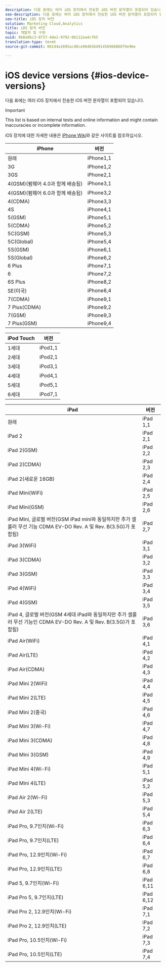 ```yaml
---
description: 다음 표에는 여러 iOS 장치에서 전송한 iOS 버전 문자열이 포함되어 있습니다.
seo-description: 다음 표에는 여러 iOS 장치에서 전송한 iOS 버전 문자열이 포함되어 있습니다.
seo-title: iOS 장치 버전
solution: Marketing Cloud,Analytics
title: iOS 장치 버전
topic: 개발자 및 구현
uuid: 8b8a9bc3-0737-4de2-9792-0b112aa4cf65
translation-type: tm+mt
source-git-commit: 06144a1695ac40ce984656491456968888f9e96e

---
```



# iOS device versions {#ios-device-versions}

다음 표에는 여러 iOS 장치에서 전송한 iOS 버전 문자열이 포함되어 있습니다.

>[!IMPORTANT]
>
>This list is based on internal tests and online information and might contain inaccuracies or incomplete information.

iOS 장치에 대한 자세한 내용은 [iPhone Wiki](https://theiphonewiki.com/wiki/Models)와 같은 사이트를 참조하십시오.

| **iPhone** | **버전** |
|---|---|
| 원래 | iPhone1,1 |
| 3G | iPhone1,2 |
| 3GS | iPhone2,1 |
| 4(GSM)(펌웨어 4.0과 함께 배송됨) | iPhone3,1 |
| 4(GSM)(펌웨어 6.0과 함께 배송됨) | iPhone3,2 |
| 4(CDMA) | iPhone3,3 |
| 4S | iPhone4,1 |
| 5(GSM) | iPhone5,1 |
| 5(CDMA) | iPhone5,2 |
| 5C(GSM) | iPhone5,3 |
| 5C(Global) | iPhone5,4 |
| 5S(GSM) | iPhone6,1 |
| 5S(Global) | iPhone6,2 |
| 6 Plus | iPhone7,1 |
| 6 | iPhone7,2 |
| 6S Plus | iPhone8,2 |
| SE(미국) | iPhone8,4 |
| 7(CDMA) | iPhone9,1 |
| 7 Plus(CDMA) | iPhone9,2 |
| 7(GSM) | iPhone9,3 |
| 7 Plus(GSM) | iPhone9,4 |

| **iPod Touch** | **버전** |
|---|---|
| 1세대 | iPod1,1 |
| 2세대 | iPod2,1 |
| 3세대 | iPod3,1 |
| 4세대 | iPod4,1 |
| 5세대 | iPod5,1 |
| 6세대 | iPod7,1 |

| **iPad** | **버전** |
|---|---|
| 원래 | iPad 1,1 |
| iPad 2 | iPad 2,1 |
| iPad 2(GSM) | iPad 2,2 |
| iPad 2(CDMA) | iPad 2,3 |
| iPad 2(새로운 16GB) | iPad 2,4 |
| iPad Mini(WiFi) | iPad 2,5 |
| iPad Mini(GSM) | iPad 2,6 |
| iPad Mini, 글로벌 버전(GSM iPad mini와 동일하지만 추가 셀룰러 무선 기능 CDMA EV-DO Rev. A 및 Rev. B(3.5G)가 포함됨) | iPad 2,7 |
| iPad 3(WiFi) | iPad 3,1 |
| iPad 3(CDMA) | iPad 3,2 |
| iPad 3(GSM) | iPad 3,3 |
| iPad 4(WiFi) | iPad 3,4 |
| iPad 4(GSM) | iPad 3,5 |
| iPad 4, 글로벌 버전(GSM 4세대 iPad와 동일하지만 추가 셀룰러 무선 기능인 CDMA EV-DO Rev. A 및 Rev. B(3.5G)가 포함됨) | iPad 3,6 |
| iPad Air(WiFi) | iPad 4,1 |
| iPad Air(LTE) | iPad 4,2 |
| iPad Air(CDMA) | iPad 4,3 |
| iPad Mini 2(WiFi) | iPad 4,4 |
| iPad Mini 2(LTE) | iPad 4,5 |
| iPad Mini 2(중국) | iPad 4,6 |
| iPad Mini 3(Wi-Fi) | iPad 4,7 |
| iPad Mini 3(CDMA) | iPad 4,8 |
| iPad Mini 3(GSM) | iPad 4,9 |
| iPad Mini 4(Wi-Fi) | iPad 5,1 |
| iPad Mini 4(LTE) | iPad 5,2 |
| iPad Air 2(Wi-Fi) | iPad 5,3 |
| iPad Air 2(LTE) | iPad 5,4 |
| iPad Pro, 9.7인치(Wi-Fi) | iPad 6,3 |
| iPad Pro, 9.7인치(LTE) | iPad 6,4 |
| iPad Pro, 12.9인치(Wi-Fi) | iPad 6,7 |
| iPad Pro, 12.9인치(LTE) | iPad 6,8 |
| iPad 5, 9.7인치(Wi-Fi) | iPad 6,11 |
| iPad Pro 5, 9.7인치(LTE) | iPad 6,12 |
| iPad Pro 2, 12.9인치(Wi-Fi) | iPad 7,1 |
| iPad Pro 2, 12.9인치(LTE) | iPad 7,2 |
| iPad Pro, 10.5인치(Wi-Fi) | iPad 7,3 |
| iPad Pro, 10.5인치(LTE) | iPad 7,4 |


